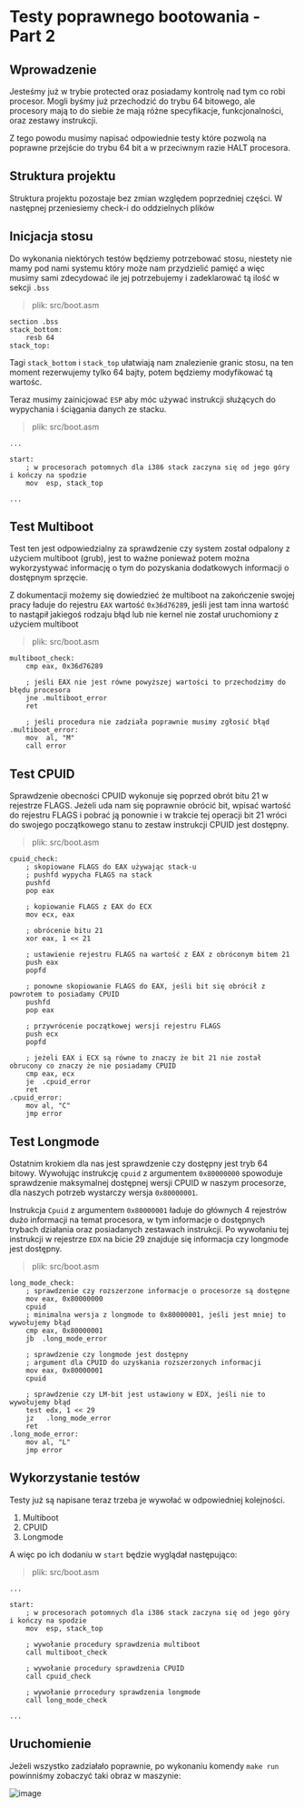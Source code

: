 # Testy poprawnego bootowania - Part 2

## Wprowadzenie

Jesteśmy już w trybie protected oraz posiadamy kontrolę nad tym co robi procesor. Mogli byśmy już przechodzić do trybu 64 bitowego, ale procesory mają to do siebie że mają różne specyfikacje, funkcjonalności, oraz zestawy instrukcji.

Z tego powodu musimy napisać odpowiednie testy które pozwolą na poprawne przejście do trybu 64 bit a w przeciwnym razie HALT procesora.

## Struktura projektu

Struktura projektu pozostaje bez zmian względem poprzedniej części. W następnej przeniesiemy check-i do oddzielnych plików

## Inicjacja stosu

Do wykonania niektórych testów będziemy potrzebować stosu, niestety nie mamy pod nami systemu który może nam przydzielić pamięć a więc musimy sami zdecydować ile jej potrzebujemy i zadeklarować tą ilość w sekcji `.bss`

> plik: src/boot.asm
```x86asm
section .bss
stack_bottom:
    resb 64
stack_top:
```

Tagi `stack_bottom` i `stack_top` ułatwiają nam znalezienie granic stosu, na ten moment rezerwujemy tylko 64 bajty, potem będziemy modyfikować tą wartośc.

Teraz musimy zainicjować `ESP` aby móc używać instrukcji służących do wypychania i ściągania danych ze stacku.

> plik: src/boot.asm
```x86asm
...

start:
    ; w procesorach potomnych dla i386 stack zaczyna się od jego góry i kończy na spodzie
    mov  esp, stack_top
    
...
```


## Test Multiboot

Test ten jest odpowiedzialny za sprawdzenie czy system został odpalony z użyciem multiboot (grub), jest to ważne ponieważ potem można wykorzystywać informację o tym do pozyskania dodatkowych informacji o dostępnym sprzęcie.

Z dokumentacji możemy się dowiedzieć że multiboot na zakończenie swojej pracy ładuje do rejestru `EAX` wartość `0x36d76289`, jeśli jest tam inna wartość to nastąpił jakiegoś rodzaju błąd lub nie kernel nie został uruchomiony z użyciem multiboot

> plik: src/boot.asm
```x86asm
multiboot_check:
    cmp eax, 0x36d76289
    
    ; jeśli EAX nie jest równe powyższej wartości to przechodzimy do błędu procesora
    jne .multiboot_error
    ret
 
    ; jeśli procedura nie zadziała poprawnie musimy zgłosić błąd
.multiboot_error:
    mov  al, "M"
    call error
```

## Test CPUID

Sprawdzenie obecności CPUID wykonuje się poprzed obrót bitu 21 w rejestrze FLAGS.
Jeżeli uda nam się poprawnie obrócić bit, wpisać wartość do rejestru FLAGS i pobrać ją ponownie i w trakcie tej operacji bit 21 wróci do swojego początkowego stanu to zestaw instrukcji CPUID jest dostępny.

> plik: src/boot.asm
```x86asm
cpuid_check:
    ; skopiowane FLAGS do EAX używając stack-u
    ; pushfd wypycha FLAGS na stack
    pushfd
    pop eax

    ; kopiowanie FLAGS z EAX do ECX
    mov ecx, eax

    ; obrócenie bitu 21
    xor eax, 1 << 21

    ; ustawienie rejestru FLAGS na wartość z EAX z obróconym bitem 21
    push eax
    popfd

    ; ponowne skopiowanie FLAGS do EAX, jeśli bit się obrócił z powrotem to posiadamy CPUID
    pushfd
    pop eax

    ; przywrócenie początkowej wersji rejestru FLAGS
    push ecx
    popfd

    ; jeżeli EAX i ECX są równe to znaczy że bit 21 nie został obrucony co znaczy że nie posiadamy CPUID
    cmp eax, ecx
    je  .cpuid_error
    ret
.cpuid_error:
    mov al, "C"
    jmp error

```

## Test Longmode

Ostatnim krokiem dla nas jest sprawdzenie czy dostępny jest tryb 64 bitowy. Wywołując instrukcję `cpuid` z argumentem `0x80000000` spowoduje sprawdzenie maksymalnej dostępnej wersji CPUID w naszym procesorze, dla naszych potrzeb wystarczy wersja `0x80000001`.

Instrukcja `Cpuid` z argumentem `0x80000001` ładuje do głównych 4 rejestrów dużo informacji na temat procesora, w tym informacje o dostępnych trybach działania oraz posiadanych zestawach instrukcji. Po wywołaniu tej instrukcji w rejestrze `EDX` na bicie 29 znajduje się informacja czy longmode jest dostępny.

> plik: src/boot.asm
```x86asm
long_mode_check:
    ; sprawdzenie czy rozszerzone informacje o procesorze są dostępne
    mov eax, 0x80000000
    cpuid                  
    ; minimalna wersja z longmode to 0x80000001, jeśli jest mniej to wywołujemy błąd
    cmp eax, 0x80000001
    jb  .long_mode_error

    ; sprawdzenie czy longmode jest dostępny
    ; argument dla CPUID do uzyskania rozszerzonych informacji 
    mov eax, 0x80000001
    cpuid

    ; sprawdzenie czy LM-bit jest ustawiony w EDX, jeśli nie to wywołujemy błąd
    test edx, 1 << 29
    jz   .long_mode_error
    ret
.long_mode_error:
    mov al, "L"
    jmp error
```

## Wykorzystanie testów

Testy już są napisane teraz trzeba je wywołać w odpowiedniej kolejności.

1. Multiboot
2. CPUID
3. Longmode

A więc po ich dodaniu w `start` będzie wyglądał następująco:

> plik: src/boot.asm
```x86asm
...

start:
    ; w procesorach potomnych dla i386 stack zaczyna się od jego góry i kończy na spodzie
    mov  esp, stack_top

    ; wywołanie procedury sprawdzenia multiboot
    call multiboot_check
    
    ; wywołanie procedury sprawdzenia CPUID
    call cpuid_check

    ; wywołanie prrocedury sprawdzenia longmode
    call long_mode_check

...
```

## Uruchomienie

Jeżeli wszystko zadziałało poprawnie, po wykonaniu komendy `make run` powinniśmy zobaczyć taki obraz w maszynie:

![image](./photos/part2_working.png)
